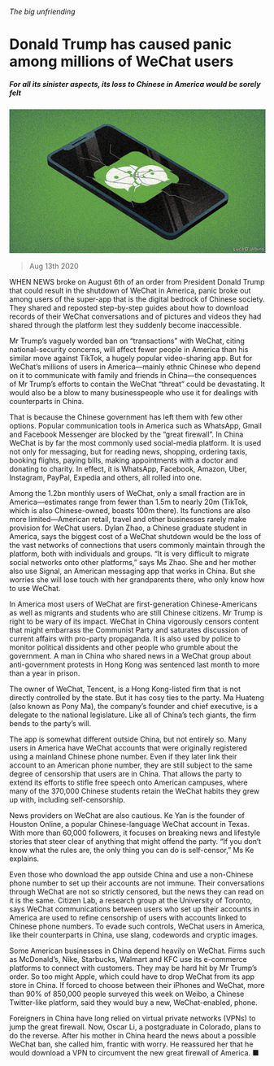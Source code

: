 ###### The big unfriending

# Donald Trump has caused panic among millions of WeChat users 

##### For all its sinister aspects, its loss to Chinese in America would be sorely felt 

![image](images/20200815_CND001_0.jpg) 

> Aug 13th 2020 

WHEN NEWS broke on August 6th of an order from President Donald Trump that could result in the shutdown of WeChat in America, panic broke out among users of the super-app that is the digital bedrock of Chinese society. They shared and reposted step-by-step guides about how to download records of their WeChat conversations and of pictures and videos they had shared through the platform lest they suddenly become inaccessible.

Mr Trump’s vaguely worded ban on “transactions” with WeChat, citing national-security concerns, will affect fewer people in America than his similar move against TikTok, a hugely popular video-sharing app. But for WeChat’s millions of users in America—mainly ethnic Chinese who depend on it to communicate with family and friends in China—the consequences of Mr Trump’s efforts to contain the WeChat “threat” could be devastating. It would also be a blow to many businesspeople who use it for dealings with counterparts in China.


That is because the Chinese government has left them with few other options. Popular communication tools in America such as WhatsApp, Gmail and Facebook Messenger are blocked by the “great firewall”. In China WeChat is by far the most commonly used social-media platform. It is used not only for messaging, but for reading news, shopping, ordering taxis, booking flights, paying bills, making appointments with a doctor and donating to charity. In effect, it is WhatsApp, Facebook, Amazon, Uber, Instagram, PayPal, Expedia and others, all rolled into one.

Among the 1.2bn monthly users of WeChat, only a small fraction are in America—estimates range from fewer than 1.5m to nearly 20m (TikTok, which is also Chinese-owned, boasts 100m there). Its functions are also more limited—American retail, travel and other businesses rarely make provision for WeChat users. Dylan Zhao, a Chinese graduate student in America, says the biggest cost of a WeChat shutdown would be the loss of the vast networks of connections that users commonly maintain through the platform, both with individuals and groups. “It is very difficult to migrate social networks onto other platforms,” says Ms Zhao. She and her mother also use Signal, an American messaging app that works in China. But she worries she will lose touch with her grandparents there, who only know how to use WeChat.

In America most users of WeChat are first-generation Chinese-Americans as well as migrants and students who are still Chinese citizens. Mr Trump is right to be wary of its impact. WeChat in China vigorously censors content that might embarrass the Communist Party and saturates discussion of current affairs with pro-party propaganda. It is also used by police to monitor political dissidents and other people who grumble about the government. A man in China who shared news in a WeChat group about anti-government protests in Hong Kong was sentenced last month to more than a year in prison.

The owner of WeChat, Tencent, is a Hong Kong-listed firm that is not directly controlled by the state. But it has cosy ties to the party. Ma Huateng (also known as Pony Ma), the company’s founder and chief executive, is a delegate to the national legislature. Like all of China’s tech giants, the firm bends to the party’s will.

The app is somewhat different outside China, but not entirely so. Many users in America have WeChat accounts that were originally registered using a mainland Chinese phone number. Even if they later link their account to an American phone number, they are still subject to the same degree of censorship that users are in China. That allows the party to extend its efforts to stifle free speech onto American campuses, where many of the 370,000 Chinese students retain the WeChat habits they grew up with, including self-censorship.

News providers on WeChat are also cautious. Ke Yan is the founder of Houston Online, a popular Chinese-language WeChat account in Texas. With more than 60,000 followers, it focuses on breaking news and lifestyle stories that steer clear of anything that might offend the party. “If you don’t know what the rules are, the only thing you can do is self-censor,” Ms Ke explains.

Even those who download the app outside China and use a non-Chinese phone number to set up their accounts are not immune. Their conversations through WeChat are not so strictly censored, but the news they can read on it is the same. Citizen Lab, a research group at the University of Toronto, says WeChat communications between users who set up their accounts in America are used to refine censorship of users with accounts linked to Chinese phone numbers. To evade such controls, WeChat users in America, like their counterparts in China, use slang, codewords and cryptic images.

Some American businesses in China depend heavily on WeChat. Firms such as McDonald’s, Nike, Starbucks, Walmart and KFC use its e-commerce platforms to connect with customers. They may be hard hit by Mr Trump’s order. So too might Apple, which could have to drop WeChat from its app store in China. If forced to choose between their iPhones and WeChat, more than 90% of 850,000 people surveyed this week on Weibo, a Chinese Twitter-like platform, said they would buy a new, WeChat-enabled, phone.

Foreigners in China have long relied on virtual private networks (VPNs) to jump the great firewall. Now, Oscar Li, a postgraduate in Colorado, plans to do the reverse. After his mother in China heard the news about a possible WeChat ban, she called him, frantic with worry. He reassured her that he would download a VPN to circumvent the new great firewall of America. ■

